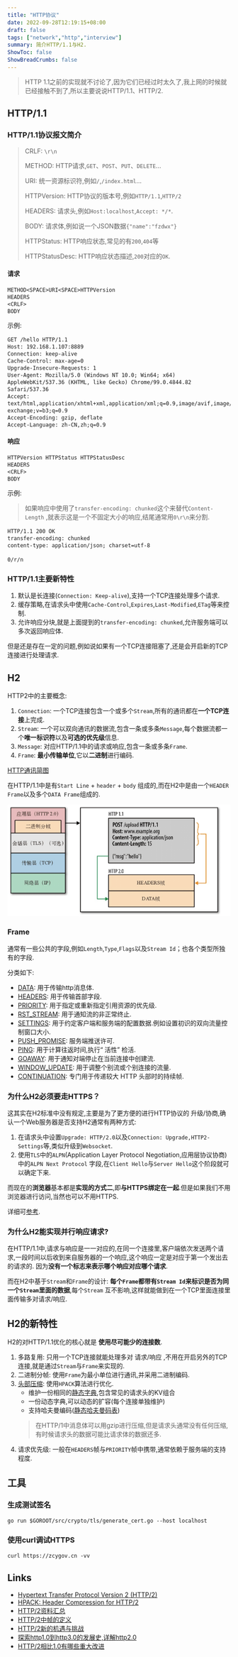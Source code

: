 ```yaml
---
title: "HTTP协议"
date: 2022-09-28T12:19:15+08:00
draft: false
tags: ["network","http","interview"]
summary: 简介HTTP/1.1与H2.
ShowToc: false
ShowBreadCrumbs: false
---
```


> HTTP 1.1之前的实现就不讨论了,因为它们已经过时太久了,我上网的时候就已经接触不到了,所以主要说说HTTP/1.1、HTTP/2.

## HTTP/1.1

### HTTP/1.1协议报文简介

> CRLF: `\r\n`
>
> METHOD: HTTP请求,`GET`、`POST`、`PUT`、`DELETE`...
>
> URI: 统一资源标识符,例如`/`,`/index.html`...
>
> HTTPVersion: HTTP协议的版本号,例如`HTTP/1.1`,`HTTP/2`
>
> HEADERS: 请求头,例如`Host:localhost`,`Accept: */*`.
>
> BODY: 请求体,例如说一个JSON数据`{"name":"fzdwx"}`
>
> HTTPStatus: HTTP响应状态,常见的有`200`,`404`等
>
> HTTPStatusDesc: HTTP响应状态描述,`200`对应的`OK`.

#### 请求

```text
METHOD<SPACE>URI<SPACE>HTTPVersion
HEADERS
<CRLF>
BODY
```

示例:

```http
GET /hello HTTP/1.1
Host: 192.168.1.107:8889
Connection: keep-alive
Cache-Control: max-age=0
Upgrade-Insecure-Requests: 1
User-Agent: Mozilla/5.0 (Windows NT 10.0; Win64; x64) AppleWebKit/537.36 (KHTML, like Gecko) Chrome/99.0.4844.82 Safari/537.36
Accept: text/html,application/xhtml+xml,application/xml;q=0.9,image/avif,image/webp,image/apng,*/*;q=0.8,application/signed-exchange;v=b3;q=0.9
Accept-Encoding: gzip, deflate
Accept-Language: zh-CN,zh;q=0.9
```

#### 响应

```text
HTTPVersion HTTPStatus HTTPStatusDesc
HEADERS
<CRLF>
BODY
```

示例:

> 如果响应中使用了`transfer-encoding: chunked`这个来替代`Content-Length`
> ,就表示这是一个不固定大小的响应,结尾通常用`0\r\n`来分割.

```http
HTTP/1.1 200 OK
transfer-encoding: chunked
content-type: application/json; charset=utf-8

0/r/n
```

### HTTP/1.1主要新特性

1. 默认是长连接(`Connection: Keep-alive`),支持一个TCP连接处理多个请求.
2. 缓存策略,在请求头中使用`Cache-Control`,`Expires`,`Last-Modified`,`ETag`等来控制.
3. 允许响应分块,就是上面提到的`transfer-encoding: chunked`,允许服务端可以多次返回响应体.

但是还是存在一定的问题,例如说如果有一个TCP连接阻塞了,还是会开启新的TCP连接进行处理请求.

## H2

HTTP2中的主要概念:

1. `Connection`: 一个TCP连接包含一个或多个`Stream`,所有的通讯都在**一个TCP连接**上完成.
2. `Stream`: 一个可以双向通讯的数据流,包含一条或多条`Message`,每个数据流都一个**唯一标识符**以及**可选的优先级**信息.
3. `Message`: 对应HTTP/1.1中的请求或响应,包含一条或多条`Frame`.
4. `Frame`: **最小传输单位**,它以**二进制**进行编码.

[HTTP通讯简图](/images/1.png)

在HTTP/1.1中是有`Start Line` + `header` + `body` 组成的,而在H2中是由一个`HEADER Frame`以及多个`DATA Frame`组成的.

![HTTP/1.1与H2报文组成的区别](/images/2.png)

### Frame

通常有一些公共的字段,例如`Length`,`Type`,`Flags`以及`Stream Id`；也各个类型所独有的字段.

分类如下:

- [DATA](https://halfrost.com/http2-http-frames-definitions/#toc-0): 用于传输http消息体.
- [HEADERS](https://halfrost.com/http2-http-frames-definitions/#toc-1): 用于传输首部字段.
- [PRIORITY](https://halfrost.com/http2-http-frames-definitions/#toc-2): 用于指定或重新指定引用资源的优先级.
- [RST_STREAM](https://halfrost.com/http2-http-frames-definitions/#toc-3): 用于通知流的非正常终止.
- [SETTINGS](https://halfrost.com/http2-http-frames-definitions/#toc-4): 用于约定客户端和服务端的配置数据.例如设置初识的双向流量控制窗口大小.
- [PUSH_PROMISE](https://halfrost.com/http2-http-frames-definitions/#toc-9): 服务端推送许可.
- [PING](https://halfrost.com/http2-http-frames-definitions/#toc-10): 用于计算往返时间,执行“ 活性” 检活.
- [GOAWAY](https://halfrost.com/http2-http-frames-definitions/#toc-11): 用于通知对端停止在当前连接中创建流.
- [WINDOW_UPDATE](https://halfrost.com/http2-http-frames-definitions/#toc-12): 用于调整个别流或个别连接的流量.
- [CONTINUATION](https://halfrost.com/http2-http-frames-definitions/#toc-17): 专门用于传递较大 HTTP 头部时的持续帧.

### 为什么H2必须要走HTTPS？

这其实在H2标准中没有规定,主要是为了更方便的进行HTTP协议的 升级/协商,确认一个Web服务器是否支持H2通常有两种方式:

1. 在请求头中设置`Upgrade: HTTP/2.0`以及`Connection: Upgrade,HTTP2-Settings`等,类似升级到`Websocket`.
2. 使用`TLS`中的`ALPN`(Application Layer Protocol Negotiation,应用层协议协商)中的`ALPN Next Protocol`
   字段,在`Client Hello`与`Server Hello`这个阶段就可以确定下来.

而现在的**浏览器**基本都是**实现的方式二**,即**与HTTPS绑定在一起**.但是如果我们不用浏览器进行访问,当然也可以不用HTTPS.

详细可[参考](https://imququ.com/post/protocol-negotiation-in-http2.html).

### 为什么H2能实现并行响应请求?

在HTTP/1.1中,请求与响应是一一对应的,在同一个连接里,客户端依次发送两个请求,一段时间以后收到来自服务器的一个响应,这个响应一定是对应于第一个发出去的请求的.
因为**没有一个标志来表示哪个响应对应哪个请求**.

而在H2中基于`Stream`和`Frame`的设计: **每个`Frame`都带有`Stream Id`来标识是否为同一个`Stream`里面的数据**,每个`Stream`
互不影响,这样就能做到在一个TCP里面连接里面传输多对请求/响应.

## H2的新特性

H2的对HTTP/1.1优化的核心就是 **使用尽可能少的连接数**.

1. 多路复用: 只用一个TCP连接就能处理多对 请求/响应 ,不用在开启另外的TCP连接,就是通过`Stream`与`Frame`来实现的.
2. 二进制分帧: 使用`Frame`为最小单位进行通讯,并采用二进制编码.
3. [头部压缩](https://juejin.cn/post/7133238781452222472): 使用`HPACK`算法进行优化.
    - 维护一份相同的[静态字典](https://httpwg.org/specs/rfc7541.html#static.table.definition),包含常见的请求头的KV组合
    - 一份动态字典,可以动态的扩容(每个连接单独维护)
    - 支持哈夫曼编码([静态哈夫曼码表](https://httpwg.org/specs/rfc7541.html#huffman.code))
   > 在HTTP/1中消息体可以用gzip进行压缩,但是请求头通常没有任何压缩,有时候请求头的数据可能比请求体的数据还多.
4. 请求优先级: 一般在`HEADERS`帧与`PRIORITY`帧中携带,通常依赖于服务端的支持程度.

## 工具

### 生成测试签名

```shell
go run $GOROOT/src/crypto/tls/generate_cert.go --host localhost
```

### 使用curl调试HTTPS

```shell
curl https://zcygov.cn -vv
```

## Links

- [Hypertext Transfer Protocol Version 2 (HTTP/2)](https://httpwg.org/specs/rfc7540.html)
- [HPACK: Header Compression for HTTP/2](https://httpwg.org/specs/rfc7541.html)
- [HTTP/2资料汇总](https://imququ.com/post/http2-resource.html)
- [HTTP/2中帧的定义](https://halfrost.com/http2-http-frames-definitions/)
- [HTTP/2新的机遇与挑战](https://www.dropbox.com/s/4duv6cqrhud4qzw/HTTP2%EF%BC%9A%E6%96%B0%E7%9A%84%E6%9C%BA%E9%81%87%E4%B8%8E%E6%8C%91%E6%88%98.pdf?dl=0)
- [探索http1.0到http3.0的发展史,详解http2.0](https://zhuanlan.zhihu.com/p/566351358)
- [HTTP/2相比1.0有哪些重大改进](https://www.zhihu.com/question/34074946/answer/2264788574)